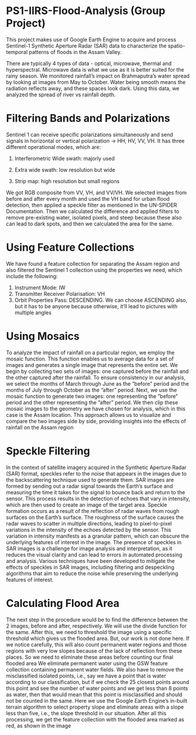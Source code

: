 # PS1-IIRS-Flood-Analysis (Group Project)

This project makes use of Google Earth Engine to acquire and process Sentinel-1 Synthetic Aperture Radar (SAR) data to characterize the 
spatio-temporal patterns of floods in the Assam Valley.

There are typically 4 types of data - optical, microwave, thermal and hyperspectral. Microwave data is what we use as it is better suited for the rainy season.
We monitored rainfall’s impact on Brahmaputra’s water spread by looking at images from
May to October. Water being smooth means the radiation reflects away, and these spaces look
dark. Using this data, we analyzed the spread of river vs rainfall depth.


# Filtering Bands and Polarizations

Sentinel 1 can receive specific polarizations simultaneously and send signals in horizontal or
vertical polarization → HH, HV, VV, VH. It has three different operational modes, which are:
1. Interferometric Wide swath: majorly used

2. Extra wide swath: low resolution but wide

3. Strip map: high resolution but small regions

We got RGB composite from VV, VH, and VV/VH.
We selected images from before and after every month and used the VH band for urban flood
detection, then applied a speckle filter as mentioned in the UN-SPIDER Documentation. Then we
calculated the difference and applied filters to remove pre-existing water, isolated pixels, and steep
because these also can lead to dark spots, and then we calculated the area for the same.


#  Using Feature Collections
We have found a feature collection for separating the Assam region and also filtered the Sentinel
1 collection using the properties we need, which include the following:
1. Instrument Mode: IW
2. Transmitter Receiver Polarisation: VH
3. Orbit Properties Pass: DESCENDING. We can choose ASCENDING also, but it has to be
anyone because otherwise, it’ll lead to pictures with multiple angles

# Using Mosaics
To analyze the impact of rainfall on a particular region, we employ the mosaic function. This
function enables us to average data for a set of images and generates a single image that represents
the entire set.
We begin by collecting two sets of images: one captured before the rainfall and the other captured
after the rainfall. To ensure consistency in our analysis, we select the months of March through
June as the ”before” period and the months of July through October as the ”after” period.
Next, we use the mosaic function to generate two images: one representing the ”before” period
and the other representing the ”after” period. We then clip these mosaic images to the geometry
we have chosen for analysis, which in this case is the Assam location.
This approach allows us to visualize and compare the two images side by side, providing insights
into the effects of rainfall on the Assam region

#  Speckle Filtering
In the context of satellite imagery acquired in the Synthetic Aperture Radar (SAR) format,
speckles refer to the noise that appears in the images due to the backscattering technique used
to generate them. SAR images are formed by sending out a radar signal towards the Earth’s
surface and measuring the time it takes for the signal to bounce back and return to the sensor.
This process results in the detection of echoes that vary in intensity, which are then used to
create an image of the target area.
Speckle formation occurs as a result of the reflection of radar waves from rough surfaces on
the Earth’s surface. The roughness of the surface causes the radar waves to scatter in multiple
directions, leading to pixel-to-pixel variations in the intensity of the echoes detected by the sensor.
This variation in intensity manifests as a granular pattern, which can obscure the underlying
features of interest in the image.
The presence of speckles in SAR images is a challenge for image analysis and interpretation, as it
reduces the visual clarity and can lead to errors in automated processing and analysis. Various
techniques have been developed to mitigate the effects of speckles in SAR images, including
filtering and despeckling algorithms that aim to reduce the noise while preserving the underlying
features of interest.

#  Calculating Flood Area
The next step in the procedure would be to find the difference between the 2 images, before and
after, respectively. We will use the divide function for the same.
After this, we need to threshold the image using a specific threshold which gives us the flooded
area. But, our work is not done here. If we notice carefully, this will also count permanent water
regions and those regions with very low slopes because of the lack of reflection from these places.
So we need to eliminate these areas before counting our final flooded area
We eliminate permanent water using the GSW feature collection containing permanent water
fields.
We also have to remove the misclassified isolated points, i.e., say we have a point that is water
according to our classification, but if we check the 25 closest points around this point and see
the number of water points and we get less than 8 points as water, then that would mean that
this point is misclassified and should not be counted in the same.
Here we use the Google Earth Engine’s in-built terrain algorithm to select property slope and
eliminate areas with a slope less than five, i.e., the slope threshold in our situation. After all
this processing, we get the feature collection with the flooded area marked as red, as shown in
the image

